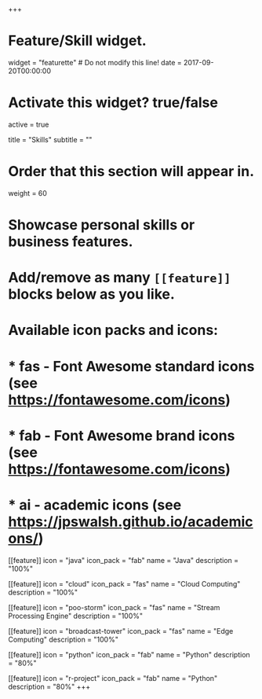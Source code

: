 +++
# Feature/Skill widget.
widget = "featurette"  # Do not modify this line!
date = 2017-09-20T00:00:00

# Activate this widget? true/false
active = true

title = "Skills"
subtitle = ""

# Order that this section will appear in.
weight = 60

# Showcase personal skills or business features.
# 
# Add/remove as many `[[feature]]` blocks below as you like.
# 
# Available icon packs and icons:
# * fas - Font Awesome standard icons (see https://fontawesome.com/icons)
# * fab - Font Awesome brand icons (see https://fontawesome.com/icons)
# * ai - academic icons (see https://jpswalsh.github.io/academicons/)

[[feature]]
  icon = "java"
  icon_pack = "fab"
  name = "Java"
  description = "100%"
  
[[feature]]
  icon = "cloud"
  icon_pack = "fas"
  name = "Cloud Computing"
  description = "100%"  
  
[[feature]]
  icon = "poo-storm"
  icon_pack = "fas"
  name = "Stream Processing Engine"
  description = "100%"
  
[[feature]]
  icon = "broadcast-tower"
  icon_pack = "fas"
  name = "Edge Computing"
  description = "100%"
  
[[feature]]
  icon = "python"
  icon_pack = "fab"
  name = "Python"
  description = "80%"

[[feature]]
  icon = "r-project"
  icon_pack = "fab"
  name = "Python"
  description = "80%"
+++

